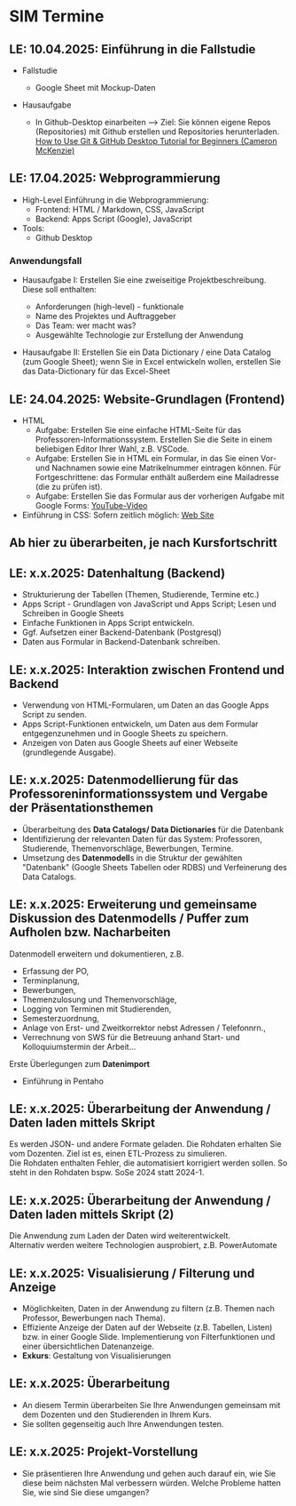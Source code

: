 # SIM Termine

## **LE: 10.04.2025**: Einführung in die Fallstudie

* Fallstudie
  * Google Sheet mit Mockup-Daten

* Hausaufgabe  
  
  * In Github-Desktop einarbeiten --> Ziel: Sie können eigene Repos (Repositories) mit Github erstellen und Repositories herunterladen. [How to Use Git & GitHub Desktop Tutorial for Beginners (Cameron McKenzie)](https://www.youtube.com/watch?v=MaqVvXv6zrU)

## **LE: 17.04.2025**: Webprogrammierung

* High-Level Einführung in die Webprogrammierung:
  * Frontend: HTML / Markdown, CSS, JavaScript
  * Backend: Apps Script (Google), JavaScript
* Tools:
  * Github Desktop

### Anwendungsfall

* Hausaufgabe I: Erstellen Sie eine zweiseitige Projektbeschreibung. Diese soll enthalten:  

  * Anforderungen (high-level) - funktionale
  * Name des Projektes und Auftraggeber
  * Das Team: wer macht was?
  * Ausgewählte Technologie zur Erstellung der Anwendung

* Hausaufgabe II: Erstellen Sie ein Data Dictionary / eine Data Catalog (zum Google Sheet); wenn Sie in Excel entwickeln wollen, erstellen Sie das Data-Dictionary für das Excel-Sheet

## **LE: 24.04.2025**: Website-Grundlagen (Frontend)

* HTML  
  * Aufgabe: Erstellen Sie eine einfache HTML-Seite für das Professoren-Informationssystem. Erstellen Sie die Seite in einem beliebigen Editor Ihrer Wahl, z.B. VSCode.
  * Aufgabe: Erstellen Sie in HTML ein Formular, in das Sie einen Vor- und Nachnamen sowie eine Matrikelnummer eintragen können. Für Fortgeschrittene: das Formular enthält außerdem eine Mailadresse (die zu prüfen ist).
  * Aufgabe: Erstellen Sie das Formular aus der vorherigen Aufgabe mit Google Forms: [YouTube-Video](https://youtu.be/5K4le-zJhfQ?si=L_brYyiURWke0JPu)
* Einführung in CSS: Sofern zeitlich möglich: [Web Site](https://www.w3schools.com/Css/default.asp)

## Ab hier zu überarbeiten, je nach Kursfortschritt

## **LE: x.x.2025**: Datenhaltung (Backend)

* Strukturierung der Tabellen (Themen, Studierende, Termine etc.)  
* Apps Script - Grundlagen von JavaScript und Apps Script; Lesen und Schreiben in Google Sheets
* Einfache Funktionen in Apps Script entwickeln.
* Ggf. Aufsetzen einer Backend-Datenbank (Postgresql)
* Daten aus Formular in Backend-Datenbank schreiben.

## **LE: x.x.2025**: Interaktion zwischen Frontend und Backend  

* Verwendung von HTML-Formularen, um Daten an das Google Apps Script zu senden.
* Apps Script-Funktionen entwickeln, um Daten aus dem Formular entgegenzunehmen und in Google Sheets zu speichern.
* Anzeigen von Daten aus Google Sheets auf einer Webseite (grundlegende Ausgabe).

## **LE: x.x.2025**: Datenmodellierung für das Professoreninformationssystem und Vergabe der Präsentationsthemen

* Überarbeitung des **Data Catalogs/ Data Dictionaries** für die Datenbank  
* Identifizierung der relevanten Daten für das System: Professoren, Studierende, Themenvorschläge, Bewerbungen, Termine.
* Umsetzung des **Datenmodell**s in die Struktur der gewählten "Datenbank" (Google Sheets Tabellen oder RDBS) und Verfeinerung des Data Catalogs.

## **LE: x.x.2025**: Erweiterung und gemeinsame Diskussion des Datenmodells / Puffer zum Aufholen bzw. Nacharbeiten

Datenmodell erweitern und dokumentieren, z.B.  

* Erfassung der PO,  
* Terminplanung,  
* Bewerbungen,  
* Themenzulosung und Themenvorschläge,  
* Logging von Terminen mit Studierenden,  
* Semesterzuordnung,  
* Anlage von Erst- und Zweitkorrektor nebst Adressen / Telefonnrn.,
* Verrechnung von SWS für die Betreuung anhand Start- und Kolloquiumstermin der Arbeit...

Erste Überlegungen zum **Datenimport**

* Einführung in Pentaho

## **LE: x.x.2025**: Überarbeitung der Anwendung / Daten laden mittels Skript

Es werden JSON- und andere Formate geladen. Die Rohdaten erhalten Sie vom Dozenten. Ziel ist es, einen ETL-Prozess zu simulieren.  
Die Rohdaten enthalten Fehler, die automatisiert korrigiert werden sollen. So steht in den Rohdaten bspw. SoSe 2024 statt 2024-1.  

## **LE: x.x.2025**: Überarbeitung der Anwendung / Daten laden mittels Skript (2)

Die Anwendung zum Laden der Daten wird weiterentwickelt.  
Alternativ werden weitere Technologien ausprobiert, z.B. PowerAutomate

## **LE: x.x.2025**: Visualisierung / Filterung und Anzeige

* Möglichkeiten, Daten in der Anwendung zu filtern (z.B. Themen nach Professor, Bewerbungen nach Thema).
* Effiziente Anzeige der Daten auf der Webseite (z.B. Tabellen, Listen) bzw. in einer Google Slide. Implementierung von Filterfunktionen und einer übersichtlichen Datenanzeige.
* **Exkurs**: Gestaltung von Visualisierungen

## **LE: x.x.2025**: Überarbeitung

* An diesem Termin überarbeiten Sie Ihre Anwendungen gemeinsam mit dem Dozenten und den Studierenden in Ihrem Kurs.  
* Sie sollten gegenseitig auch Ihre Anwendungen testen.

## **LE: x.x.2025**: Projekt-Vorstellung  

* Sie präsentieren Ihre Anwendung und gehen auch darauf ein, wie Sie diese beim nächsten Mal verbessern würden. Welche Probleme hatten Sie, wie sind Sie diese umgangen?  
